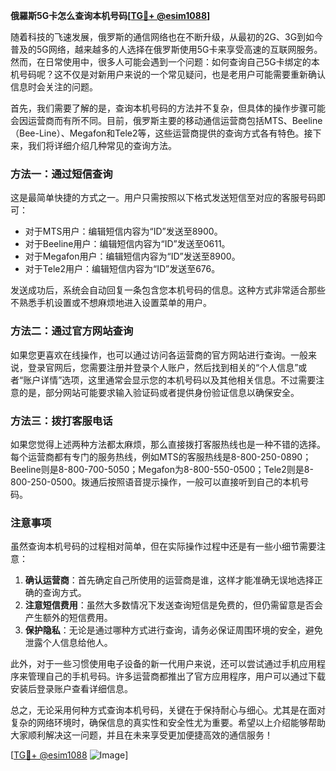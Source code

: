 **俄羅斯5G卡怎么查询本机号码[[TG💪+ @esim1088](https://t.me/s/esim1088)]**

随着科技的飞速发展，俄罗斯的通信网络也在不断升级，从最初的2G、3G到如今普及的5G网络，越来越多的人选择在俄罗斯使用5G卡来享受高速的互联网服务。然而，在日常使用中，很多人可能会遇到一个问题：如何查询自己5G卡绑定的本机号码呢？这不仅是对新用户来说的一个常见疑问，也是老用户可能需要重新确认信息时会关注的问题。

首先，我们需要了解的是，查询本机号码的方法并不复杂，但具体的操作步骤可能会因运营商而有所不同。目前，俄罗斯主要的移动通信运营商包括MTS、Beeline（Bee-Line）、Megafon和Tele2等，这些运营商提供的查询方式各有特色。接下来，我们将详细介绍几种常见的查询方法。

### 方法一：通过短信查询

这是最简单快捷的方式之一。用户只需按照以下格式发送短信至对应的客服号码即可：

- 对于MTS用户：编辑短信内容为“ID”发送至8900。
- 对于Beeline用户：编辑短信内容为“ID”发送至0611。
- 对于Megafon用户：编辑短信内容为“ID”发送至8900。
- 对于Tele2用户：编辑短信内容为“ID”发送至676。

发送成功后，系统会自动回复一条包含您本机号码的信息。这种方式非常适合那些不熟悉手机设置或不想麻烦地进入设置菜单的用户。

### 方法二：通过官方网站查询

如果您更喜欢在线操作，也可以通过访问各运营商的官方网站进行查询。一般来说，登录官网后，您需要注册并登录个人账户，然后找到相关的“个人信息”或者“账户详情”选项，这里通常会显示您的本机号码以及其他相关信息。不过需要注意的是，部分网站可能要求输入验证码或者提供身份验证信息以确保安全。

### 方法三：拨打客服电话

如果您觉得上述两种方法都太麻烦，那么直接拨打客服热线也是一种不错的选择。每个运营商都有专门的服务热线，例如MTS的客服热线是8-800-250-0890；Beeline则是8-800-700-5050；Megafon为8-800-550-0500；Tele2则是8-800-250-0500。拨通后按照语音提示操作，一般可以直接听到自己的本机号码。

### 注意事项

虽然查询本机号码的过程相对简单，但在实际操作过程中还是有一些小细节需要注意：

1. **确认运营商**：首先确定自己所使用的运营商是谁，这样才能准确无误地选择正确的查询方式。
2. **注意短信费用**：虽然大多数情况下发送查询短信是免费的，但仍需留意是否会产生额外的短信费用。
3. **保护隐私**：无论是通过哪种方式进行查询，请务必保证周围环境的安全，避免泄露个人信息给他人。

此外，对于一些习惯使用电子设备的新一代用户来说，还可以尝试通过手机应用程序来管理自己的手机号码。许多运营商都推出了官方应用程序，用户可以通过下载安装后登录账户查看详细信息。

总之，无论采用何种方式查询本机号码，关键在于保持耐心与细心。尤其是在面对复杂的网络环境时，确保信息的真实性和安全性尤为重要。希望以上介绍能够帮助大家顺利解决这一问题，并且在未来享受更加便捷高效的通信服务！

[[TG💪+ @esim1088](https://t.me/s/esim1088) ![Image](https://i.postimg.cc/4NQfJmqS/Snipaste-2025-05-13-00-14-12.png)]